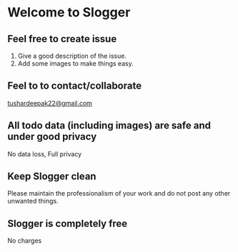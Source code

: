 # Welcome to Slogger

## Feel free to create issue
   1) Give a good description of the issue.
   2) Add some images to make things easy.

## Feel to to contact/collaborate
   tushardeepak22@gmail.com
   
## All todo data (including images) are safe and under good privacy
   No data loss, 
   Full privacy
   
## Keep Slogger clean
   Please maintain the professionalism of your work and do not post any other unwanted things.
   
## Slogger is completely free
   No charges

